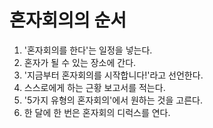 # 혼자회의의 순서


1. '혼자회의를 한다'는 일정을 넣는다.
2. 혼자가 될 수 있는 장소에 간다.
3. '지금부터 혼자회의를 시작합니다!'라고 선언한다.
4. 스스로에게 하는 근황 보고서를 적는다.
5. '5가지 유형의 혼자회의'에서 원하는 것을 고른다.
6. 한 달에 한 번은 혼자회의 디럭스를 연다.